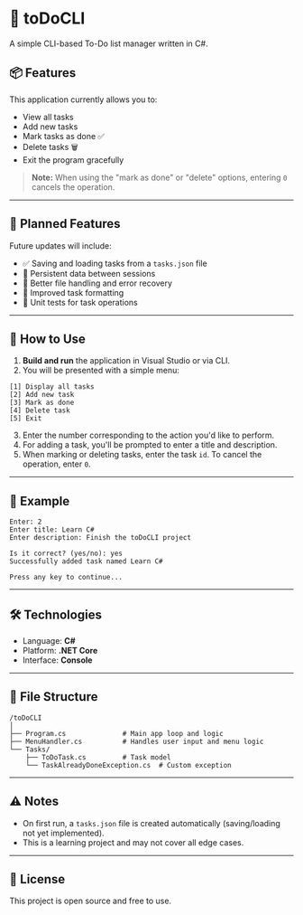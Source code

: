 ﻿# 📝 toDoCLI

A simple CLI-based To-Do list manager written in C#.

## 📦 Features

This application currently allows you to:

- View all tasks
- Add new tasks
- Mark tasks as done ✅
- Delete tasks 🗑️
- Exit the program gracefully

> **Note:** When using the "mark as done" or "delete" options, entering `0` cancels the operation.

---

## 🚧 Planned Features

Future updates will include:

- ✅ Saving and loading tasks from a `tasks.json` file
- 🔄 Persistent data between sessions
- 📁 Better file handling and error recovery
- 📄 Improved task formatting
- 🧪 Unit tests for task operations

---

## 🚀 How to Use

1. **Build and run** the application in Visual Studio or via CLI.
2. You will be presented with a simple menu:

```
[1] Display all tasks
[2] Add new task
[3] Mark as done
[4] Delete task
[5] Exit
```

3. Enter the number corresponding to the action you'd like to perform.
4. For adding a task, you'll be prompted to enter a title and description.
5. When marking or deleting tasks, enter the task `id`. To cancel the operation, enter `0`.

---

## 📌 Example

```text
Enter: 2
Enter title: Learn C#
Enter description: Finish the toDoCLI project

Is it correct? (yes/no): yes
Successfully added task named Learn C#

Press any key to continue...
```

---

## 🛠 Technologies

- Language: **C#**
- Platform: **.NET Core**
- Interface: **Console**

---

## 📁 File Structure

```
/toDoCLI
│
├── Program.cs              # Main app loop and logic
├── MenuHandler.cs          # Handles user input and menu logic
└── Tasks/
    ├── ToDoTask.cs         # Task model
    └── TaskAlreadyDoneException.cs  # Custom exception
```

---

## ⚠️ Notes

- On first run, a `tasks.json` file is created automatically (saving/loading not yet implemented).
- This is a learning project and may not cover all edge cases.

---

## 📄 License

This project is open source and free to use.

